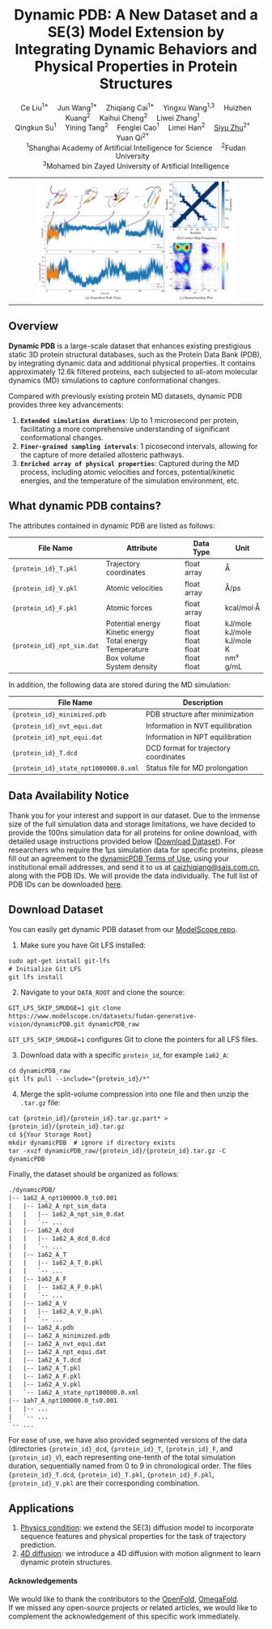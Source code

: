 <h1 align='center'>Dynamic PDB: A New Dataset and a SE(3) Model Extension by Integrating Dynamic Behaviors and Physical Properties in Protein Structures</h1>

<div align='center'>
    Ce Liu<sup>1*</sup>&emsp;
    Jun Wang<sup>1*</sup>&emsp;
    Zhiqiang Cai<sup>1*</sup>&emsp;
    Yingxu Wang<sup>1,3</sup>&emsp;
    Huizhen Kuang<sup>2</sup>&emsp;
    Kaihui Cheng<sup>2</sup>&emsp;
    Liwei Zhang<sup>1</sup>&emsp;
</div>
<div align='center'>
    Qingkun Su<sup>1</sup>&emsp;
    Yining Tang<sup>2</sup>&emsp;
    Fenglei Cao<sup>1</sup>&emsp;
    Limei Han<sup>2</sup>&emsp;
    <a href='https://sites.google.com/site/zhusiyucs/home/' target='_blank'>Siyu Zhu</a><sup>2†</sup>&emsp;
    Yuan Qi<sup>2†</sup>&emsp;
</div>

<div align='center'>
    <sup>1</sup>Shanghai Academy of Artificial Intelligence for Science&emsp;
    <sup>2</sup>Fudan University&emsp;
    <br>
    <sup>3</sup>Mohamed bin Zayed University of Artificial Intelligence
</div>

<table>
  <tr>
    <td align="center">
      <img src="assets/3tvj.png" alt="protein example" style="width: 80%;">
    </td>
  </tr>
</table>

## Overview

**Dynamic PDB** is a large-scale dataset that enhances existing prestigious static 3D protein structural databases, such as the Protein Data Bank (PDB), by integrating dynamic data and additional physical properties. It contains approximately 12.6k filtered proteins, each subjected to all-atom molecular dynamics (MD) simulations to capture conformational changes.

Compared with previously existing protein MD datasets, dynamic PDB provides three key advancements:

1. **`Extended simulation durations`**: Up to 1 microsecond per protein, facilitating a more comprehensive understanding of significant conformational changes.
2. **`Finer-grained sampling intervals`**: 1 picosecond intervals, allowing for the capture of more detailed allosteric pathways.
3. **`Enriched array of physical properties`**: Captured during the MD process, including atomic velocities and forces, potential/kinetic energies, and the temperature of the simulation environment, etc.

## What dynamic PDB contains?

The attributes contained in dynamic PDB are listed as follows:

| File Name | Attribute | Data Type | Unit |
| --- | --- | --- | --- |
| `{protein_id}_T.pkl` | Trajectory coordinates | float array | Å |
| `{protein_id}_V.pkl` | Atomic velocities | float array | Å/ps |
| `{protein_id}_F.pkl` | Atomic forces | float array | kcal/mol·Å |
| `{protein_id}_npt_sim.dat` | Potential energy<br>Kinetic energy<br>Total energy<br>Temperature<br>Box volume<br>System density | float<br>float<br>float<br>float<br>float<br>float | kJ/mole<br>kJ/mole<br>kJ/mole<br>K<br>nm³<br>g/mL |

In addition, the following data are stored during the MD simulation:

| File Name | Description |
| --- | --- |
| `{protein_id}_minimized.pdb` | PDB structure after minimization |
| `{protein_id}_nvt_equi.dat` | Information in NVT equilibration |
| `{protein_id}_npt_equi.dat` | Information in NPT equilibration |
| `{protein_id}_T.dcd` | DCD format for trajectory coordinates |
| `{protein_id}_state_npt1000000.0.xml` | Status file for MD prolongation |

## Data Availability Notice

Thank you for your interest and support in our dataset. Due to the immense size of the full simulation data and storage limitations, we have decided to provide the 100ns simulation data for all proteins for online download, with detailed usage instructions provided below ([Download Dataset](#download-dataset)). For researchers who require the 1µs simulation data for specific proteins, please fill out an agreement to the [dynamicPDB Terms of Use](assets/dynamicPDB_Terms_of_Use.pdf), using your institutional email addresses, and send it to us at caizhiqiang@sais.com.cn, along with the PDB IDs. We will provide the data individually. The full list of PDB IDs can be downloaded [here](assets/PDB_ID.csv).

## Download Dataset

You can easily get dynamic PDB dataset from our [ModelScope repo](https://www.modelscope.cn/datasets/fudan-generative-vision/dynamicPDB/).

1. Make sure you have Git LFS installed:
```shell
sudo apt-get install git-lfs
# Initialize Git LFS
git lfs install
```

2. Navigate to your `DATA_ROOT` and clone the source:

```shell
GIT_LFS_SKIP_SMUDGE=1 git clone https://www.modelscope.cn/datasets/fudan-generative-vision/dynamicPDB.git dynamicPDB_raw
```
`GIT_LFS_SKIP_SMUDGE=1` configures Git to clone the pointers for all LFS files.

3. Download data with a specific `protein_id`, for example `1a62_A`:

```shell
cd dynamicPDB_raw
git lfs pull --include="{protein_id}/*"
```

4. Merge the split-volume compression into one file and then unzip the `.tar.gz` file:

```shell
cat {protein_id}/{protein_id}.tar.gz.part* > {protein_id}/{protein_id}.tar.gz
cd ${Your Storage Root}
mkdir dynamicPDB  # ignore if directory exists
tar -xvzf dynamicPDB_raw/{protein_id}/{protein_id}.tar.gz -C dynamicPDB
```

Finally, the dataset should be organized as follows:

```text
./dynamicPDB/
|-- 1a62_A_npt100000.0_ts0.001
|   |-- 1a62_A_npt_sim_data
|   |   |-- 1a62_A_npt_sim_0.dat
|   |   `-- ...
|   |-- 1a62_A_dcd
|   |   |-- 1a62_A_dcd_0.dcd
|   |   `-- ...
|   |-- 1a62_A_T
|   |   |-- 1a62_A_T_0.pkl
|   |   `-- ...
|   |-- 1a62_A_F
|   |   |-- 1a62_A_F_0.pkl
|   |   `-- ...
|   |-- 1a62_A_V
|   |   |-- 1a62_A_V_0.pkl
|   |   `-- ...
|   |-- 1a62_A.pdb
|   |-- 1a62_A_minimized.pdb
|   |-- 1a62_A_nvt_equi.dat
|   |-- 1a62_A_npt_equi.dat
|   |-- 1a62_A_T.dcd
|   |-- 1a62_A_T.pkl
|   |-- 1a62_A_F.pkl
|   |-- 1a62_A_V.pkl
|   `-- 1a62_A_state_npt100000.0.xml
|-- 1ah7_A_npt100000.0_ts0.001
|   |-- ...
|   `-- ...
`-- ...
```

For ease of use, we have also provided segmented versions of the data (directories `{protein_id}_dcd`, `{protein_id}_T`, `{protein_id}_F`, and `{protein_id}_V`), each representing one-tenth of the total simulation duration, sequentially named from 0 to 9 in chronological order. The files `{protein_id}_T.dcd`, `{protein_id}_T.pkl`, `{protein_id}_F.pkl`, `{protein_id}_V.pkl` are their corresponding combination.

## Applications
1. [Physics condition](./applications/physics_condition/): we extend the SE(3) diffusion model to incorporate sequence features and physical properties for the task of trajectory prediction.
2. [4D diffusion](./applications/4d_diffusion/): we introduce a 4D diffusion with motion alignment  to learn dynamic protein structures.

#### Acknowledgements
We would like to thank the contributors to the [OpenFold](https://github.com/aqlaboratory/openfold), [OmegaFold](https://github.com/HeliXonProtein/OmegaFold).  
If we missed any open-source projects or related articles, we would like to complement the acknowledgement of this specific work immediately.

